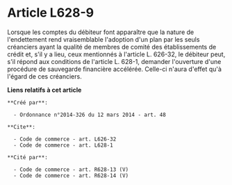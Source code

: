 # Article L628-9

Lorsque les comptes du débiteur font apparaître que la nature de l'endettement rend vraisemblable l'adoption d'un plan par
les seuls créanciers ayant la qualité de membres de comité des établissements de crédit et, s'il y a lieu, ceux mentionnés à
l'article L. 626-32, le débiteur peut, s'il répond aux conditions de l'article L. 628-1, demander l'ouverture d'une procédure
de sauvegarde financière accélérée. Celle-ci n'aura d'effet qu'à l'égard de ces créanciers.

**Liens relatifs à cet article**

	**Créé par**:

	  - Ordonnance n°2014-326 du 12 mars 2014 - art. 48

	**Cite**:

	  - Code de commerce - art. L626-32
	  - Code de commerce - art. L628-1

	**Cité par**:

	  - Code de commerce - art. R628-13 (V)
	  - Code de commerce - art. R628-14 (V)
